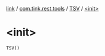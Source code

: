[link](../../index.md) / [com.tink.rest.tools](../index.md) / [TSV](index.md) / [&lt;init&gt;](./-init-.md)

# &lt;init&gt;

`TSV()`